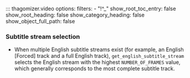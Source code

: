 

::: thagomizer.video
    options:
      filters: 
        - "!^_"
      show_root_toc_entry: false
      show_root_heading: false
      show_category_heading: false
      show_object_full_path: false


### Subtitle stream selection

- When multiple English subtitle streams exist (for example, an English [Forced] track and a full English track), `get_english_subtitle_stream` selects the English stream with the highest `NUMBER_OF_FRAMES` value, which generally corresponds to the most complete subtitle track.


